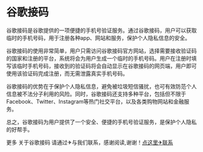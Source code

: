 # 谷歌接码

谷歌接码是谷歌提供的一项便捷的手机号验证服务。通过谷歌接码，用户可以获取临时的手机号码，用于注册各种app、网站和服务，保护个人隐私信息的安全。

谷歌接码的使用非常简单，用户只需访问谷歌接码官方网站，选择需要接收验证码的国家和注册的平台，系统将会为用户生成一个临时的手机号码。用户在注册时填写该临时手机号码，接收到的验证码将会自动显示在谷歌接码的网页端，用户即可使用该验证码完成注册，而无需泄露真实手机号码。

谷歌接码的优势在于保护个人隐私信息，避免被垃圾短信骚扰，也可有效防范个人信息被不法分子利用的风险。同时，谷歌接码还支持多种平台，包括但不限于Facebook、Twitter、Instagram等热门社交平台，以及各类购物网站和金融服务。

总之，谷歌接码为用户提供了一个安全、便捷的手机号验证服务，是保护个人隐私的好帮手。

更多 关于谷歌接码 请通过✈与我们联系，感谢阅读,谢谢！[点这里✈联系](https://ss.k02.cc)
